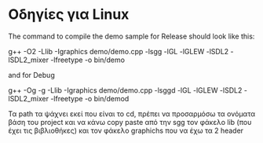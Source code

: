 # Οδηγίες για Linux

The command to compile the demo sample for Release should look like this:

g++ -O2 -Llib -Igraphics demo/demo.cpp -lsgg -lGL -lGLEW -lSDL2 -lSDL2_mixer -lfreetype -o bin/demo

and for Debug

g++ -Og -g -Llib -Igraphics demo/demo.cpp -lsggd -lGL -lGLEW -lSDL2 -lSDL2_mixer -lfreetype -o bin/demod

Τα path τα ψάχνει εκεί που είναι το cd, πρέπει να προσαρμόσω τα ονόματα βάση του project και να κάνω copy paste από την sgg τον φάκελο lib (που έχει τις βιβλιοθήκες) και τον φάκελο graphichs που να έχω τα 2 header
